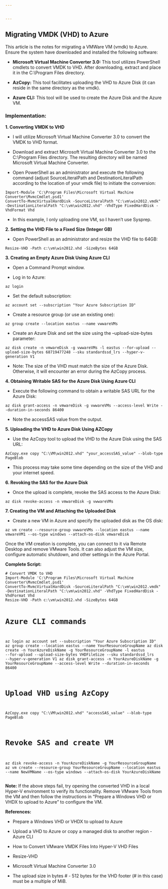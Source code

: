```yaml
---


---
```


<h2 id="migrating--vmdk--vhd--to--azure">Migrating  VMDK  (VHD)  to  Azure</h2>
<p>This  article  is  the  notes  for  migrating  a  VMWare  VM  (vmdk)  to  Azure.<br>
Ensure  the system have  downloaded  and  installed  the  following  software:</p>
<ul>
<li>
<p><strong>Microsoft  Virtual  Machine  Converter  3.0:</strong>  This  tool  utilizes  PowerShell  cmdlets  to  convert  VMDK  to  VHD.  After  downloading,  extract  and  place  it  in  the  C:\Program  Files  directory.</p>
</li>
<li>
<p><strong>AzCopy:</strong>  This  tool  facilitates  uploading  the  VHD  to  Azure  Disk  (it  can  reside  in  the  same  directory  as  the  vmdk).</p>
</li>
<li>
<p><strong>Azure  CLI:</strong>  This  tool  will  be  used  to  create  the  Azure  Disk  and  the  Azure  VM.</p>
</li>
</ul>
<h3 id="implementation">Implementation:</h3>
<p><strong>1.  Converting  VMDK  to  VHD</strong></p>
<ul>
<li>
<p>I  will  utilize  Microsoft  Virtual  Machine  Converter  3.0  to  convert  the  VMDK  to  VHD  format.</p>
</li>
<li>
<p>Download  and  extract  Microsoft  Virtual  Machine  Converter  3.0  to  the  C:\Program  Files  directory.  The  resulting  directory  will  be  named  Microsoft  Virtual  Machine  Converter.</p>
</li>
<li>
<p>Open  PowerShell  as  an  administrator  and  execute  the  following  command  (adjust  SourceLiteralPath  and  DestinationLiteralPath  according  to  the  location  of  your  vmdk  file)  to  initiate  the  conversion:</p>
</li>
</ul>
<pre><code>Import-Module 'C:\Program Files\Microsoft Virtual Machine Converter\MvmcCmdlet.psd1'
ConvertTo-MvmcVirtualHardDisk -SourceLiteralPath "C:\vm\win2012.vmdk" -DestinationLiteralPath "C:\vm\win2012.vhd" -VhdType FixedHardDisk -VhdFormat Vhd
</code></pre>
<ul>
<li>In  this  example,  I  only  uploading  one  VM,  so  I   haven’t  use  Sysprep.</li>
</ul>
<p><strong>2.  Setting  the  VHD  File  to  a  Fixed  Size  (Integer  GB)</strong></p>
<ul>
<li>Open  PowerShell  as  an  administrator  and  resize  the  VHD  file  to  64GB:</li>
</ul>
<pre><code>Resize-VHD -Path c:\vm\win2012.vhd -SizeBytes 64GB
</code></pre>
<p><strong>3.  Creating  an  Empty  Azure  Disk  Using  Azure  CLI</strong></p>
<ul>
<li>
<p>Open  a  Command  Prompt  window.</p>
</li>
<li>
<p>Log  in  to  Azure:</p>
</li>
</ul>
<pre><code>az login
</code></pre>
<ul>
<li>Set  the  default  subscription:</li>
</ul>
<pre><code>az account set --subscription "Your Azure Subscription ID"
</code></pre>
<ul>
<li>Create  a  resource  group  (or  use  an  existing  one):</li>
</ul>
<pre><code>az group create --location eastus --name vwwareVMs
</code></pre>
<ul>
<li>Create  an  Azure  Disk  and  set  the  size  using  the  –upload-size-bytes  parameter:</li>
</ul>
<pre><code>az disk create -n vmwareDisk -g vwwareVMs -l eastus --for-upload --upload-size-bytes 68719477248 --sku standardssd_lrs --hyper-v-generation V1
</code></pre>
<ul>
<li>Note:  The  size  of  the  VHD  must  match  the  size  of  the  Azure  Disk.  Otherwise,  it  will  encounter  an  error  during  the  AzCopy  process.</li>
</ul>
<p><strong>4.  Obtaining  Writable  SAS  for  the  Azure  Disk  Using  Azure  CLI</strong></p>
<ul>
<li>Execute  the  following  command  to  obtain  a  writable  SAS  URL  for  the  Azure  Disk:</li>
</ul>
<pre><code>az disk grant-access -n vmwareDisk -g vwwareVMs --access-level Write --duration-in-seconds 86400
</code></pre>
<ul>
<li>Note  the  accessSAS  value  from  the  output.</li>
</ul>
<p><strong>5.  Uploading  the  VHD  to  Azure  Disk  Using  AZCopy</strong></p>
<ul>
<li>Use  the  AzCopy  tool  to  upload  the  VHD  to  the  Azure  Disk  using  the  SAS  URL:</li>
</ul>
<pre><code>AzCopy.exe copy "C:\VM\win2012.vhd" "your_accessSAS_value" --blob-type PageBlob
</code></pre>
<ul>
<li>This  process  may  take  some  time  depending  on  the  size  of  the  VHD  and  your  internet  speed.</li>
</ul>
<p><strong>6.  Revoking  the  SAS  for  the  Azure  Disk</strong></p>
<ul>
<li>Once  the  upload  is  complete,  revoke  the  SAS  access  to  the  Azure  Disk:</li>
</ul>
<pre><code>az disk revoke-access -n vmwareDisk -g vwwareVMs
</code></pre>
<p><strong>7.  Creating  the  VM  and  Attaching  the  Uploaded  Disk</strong></p>
<ul>
<li>Create  a  new  VM  in  Azure  and  specify  the  uploaded  disk  as  the  OS  disk:</li>
</ul>
<pre><code>az vm create --resource-group vwwareVMs --location eastus --name vmwareVM1 --os-type windows --attach-os-disk vmwareDisk
</code></pre>
<p>Once  the  VM  creation  is  complete,  you  can  connect  to  it  via  Remote  Desktop  and  remove  VMware  Tools.  It  can  also  adjust  the  VM  size,  configure  automatic  shutdown,  and  other  settings  in  the  Azure  Portal.</p>
<p><strong>Complete  Script:</strong></p>
<pre><code># Convert VMDK to VHD
Import-Module 'C:\Program Files\Microsoft Virtual Machine Converter\MvmcCmdlet.psd1'
ConvertTo-MvmcVirtualHardDisk -SourceLiteralPath "C:\vm\win2012.vmdk" -DestinationLiteralPath "C:\vm\win2012.vhd" -VhdType FixedHardDisk -VhdFormat Vhd
Resize-VHD -Path c:\vm\win2012.vhd -SizeBytes 64GB

# Azure CLI commands
az login
az account set --subscription "Your Azure Subscription ID"
az group create --location eastus --name YourResourceGroupName
az disk create -n YourAzureDiskName -g YourResourceGroupName -l eastus --for-upload --upload-size-bytes VHDFileSize --sku standardssd_lrs --hyper-v-generation V1
az disk grant-access -n YourAzureDiskName -g YourResourceGroupName --access-level Write --duration-in-seconds 86400

# Upload VHD using AzCopy
AzCopy.exe copy "C:\VM\win2012.vhd" "accessSAS_value" --blob-type PageBlob

# Revoke SAS and create VM 
az disk revoke-access -n YourAzureDiskName -g YourResourceGroupName 
az vm create --resource-group YourResourceGroupName --location eastus --name NewVMName --os-type windows --attach-os-disk YourAzureDiskName
</code></pre>
<p><strong>Note:</strong>  If  the  above  steps  fail,  try  opening  the  converted  VHD  in  a  local  Hyper-V  environment  to  verify  its  functionality.  Remove  VMware  Tools  from  the  VM  and  then  follow  the  instructions  in  “Prepare  a  Windows  VHD  or  VHDX  to  upload  to  Azure”  to  configure  the  VM.</p>
<p><strong>References:</strong></p>
<ul>
<li>
<p>Prepare  a  Windows  VHD  or  VHDX  to  upload  to  Azure</p>
</li>
<li>
<p>Upload  a  VHD  to  Azure  or  copy  a  managed  disk  to  another  region  -  Azure  CLI</p>
</li>
<li>
<p>How  to  Convert  VMware  VMDK  Files  Into  Hyper-V  VHD  Files</p>
</li>
<li>
<p>Resize-VHD</p>
</li>
<li>
<p>Microsoft  Virtual  Machine  Converter  3.0</p>
</li>
<li>
<p>The  upload  size  in  bytes  #  -  512  bytes  for  the  VHD  footer  (#  in  this  case)  must  be  a  multiple  of  MiB.</p>
</li>
</ul>

